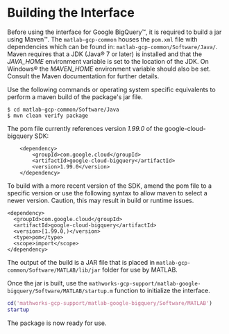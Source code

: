 # Building the Interface

Before using the interface for Google BigQuery™, it is required to build a jar using Maven™.
The ```matlab-gcp-common``` houses the ```pom.xml``` file with dependencies which can be found in: ```matlab-gcp-common/Software/Java/```. Maven requires that a JDK (Java® 7 or later) is installed and that the *JAVA_HOME* environment variable is set to the location of the JDK. On Windows® the *MAVEN_HOME* environment variable should also be set. Consult the Maven documentation for further details.

Use the following commands or operating system specific equivalents to perform a maven build of the package's jar file.
```
$ cd matlab-gcp-common/Software/Java
$ mvn clean verify package
```

The pom file currently references version *1.99.0* of the google-cloud-bigquery SDK:
```
    <dependency>
        <groupId>com.google.cloud</groupId>
        <artifactId>google-cloud-bigquery</artifactId>
        <version>1.99.0</version>
    </dependency>
```

To build with a more recent version of the SDK, amend the pom file to a specific version or use the following syntax to allow maven to select a newer version. Caution, this may result in build or runtime issues.
```
<dependency>
  <groupId>com.google.cloud</groupId>
  <artifactId>google-cloud-bigquery</artifactId>
  <version>[1.99.0,)</version>
  <type>pom</type>
  <scope>import</scope>
</dependency>
```    

The output of the build is a JAR file that is placed in ```matlab-gcp-common/Software/MATLAB/lib/jar``` folder for use by MATLAB.

Once the jar is built, use the ```mathworks-gcp-support/matlab-google-bigquery/Software/MATLAB/startup.m``` function to initialize the interface.
```MATLAB
cd('mathworks-gcp-support/matlab-google-bigquery/Software/MATLAB')
startup
```
The package is now ready for use.


[//]: #  (Copyright 2020 The MathWorks, Inc.)
